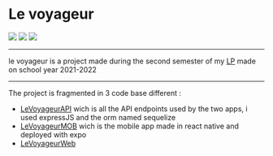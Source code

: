 # Le voyageur

<img src="https://img.shields.io/badge/Node.js-43853D?style=for-the-badge&logo=node.js&logoColor=whitee" />
<img src="https://img.shields.io/badge/React-20232A?style=for-the-badge&logo=react&logoColor=61DAFB" />
<img src="https://img.shields.io/badge/React_Native-20232A?style=for-the-badge&logo=react&logoColor=61DAFB" />

---

le voyageur is a project made during the second semester of my [LP](https://iutrs.unistra.fr/formations/licences-professionnelles/lp-conception-et-developpement-dapplications-distribuees) made on school year 2021-2022

---

The project is fragmented in 3 code base different :

- [LeVoyageurAPI](./LeVoyageurAPI/README.md) wich is all the API endpoints used by the two apps, i used expressJS and the orm named sequelize
- [LeVoyageurMOB](./LeVoyageurMOB/README.md) wich is the mobile app made in react native and deployed with expo
- [LeVoyageurWeb](./LeVoyageurWEB/README.md)

